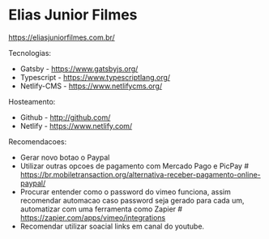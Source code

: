 # Elias Junior Filmes

<https://eliasjuniorfilmes.com.br/>

Tecnologias:

- Gatsby - <https://www.gatsbyjs.org/>
- Typescript - <https://www.typescriptlang.org/>
- Netlify-CMS - <https://www.netlifycms.org/>

Hosteamento:

- Github - <http://github.com/>
- Netlify - <https://www.netlify.com/>

Recomendacoes:

- Gerar novo botao o Paypal
- Utilizar outras opcoes de pagamento com Mercado Pago e PicPay # https://br.mobiletransaction.org/alternativa-receber-pagamento-online-paypal/
- Procurar entender como o password do vimeo funciona, assim recomendar automacao caso password seja gerado para cada um, automatizar com uma ferramenta como Zapier # https://zapier.com/apps/vimeo/integrations
- Recomendar utilizar soacial links em canal do youtube.
